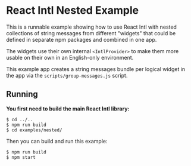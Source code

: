 React Intl Nested Example
=========================

This is a runnable example showing how to use React Intl with nested collections of string messages from different "widgets" that could be defined in separate npm packages and combined in one app.

The widgets use their own internal `<IntlProvider>` to make them more usable on their own in an English-only environment.

This example app creates a string messages bundle per logical widget in the app via the `scripts/group-messages.js` script.

## Running

**You first need to build the main React Intl library:**

```
$ cd ../..
$ npm run build
$ cd examples/nested/
```

Then you can build and run this example:

```
$ npm run build
$ npm start
```

